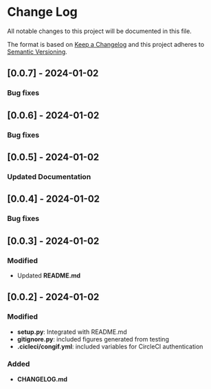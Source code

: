 # Change Log

All notable changes to this project will be documented in this file.

The format is based on [Keep a Changelog](http://keepachangelog.com/)
and this project adheres to [Semantic Versioning](http://semver.org/).

## [0.0.7] - 2024-01-02

### Bug fixes

## [0.0.6] - 2024-01-02

### Bug fixes

## [0.0.5] - 2024-01-02

### Updated Documentation

## [0.0.4] - 2024-01-02

### Bug fixes

## [0.0.3] - 2024-01-02

### Modified

- Updated **README.md**

## [0.0.2] - 2024-01-02

### Modified

- **setup.py**: Integrated with README.md
- **gitignore.py**: included figures generated from testing 
- **.cicleci/congif.yml**: included variables for CircleCI authentication

### Added

- **CHANGELOG.md**